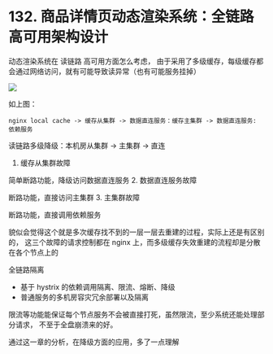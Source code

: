 # 132. 商品详情页动态渲染系统：全链路高可用架构设计
动态渲染系统在 读链路 高可用方面怎么考虑，
由于采用了多级缓存，每级缓存都会通过网络访问，就有可能导致读异常（也有可能服务挂掉）

![](https://txxs.github.io/pic/record/cache-pdp/markdown-img-paste-20190714174433377.png)

如上图：

```
nginx local cache -> 缓存从集群 -> 数据直连服务：缓存主集群 -> 数据直连服务: 依赖服务
```

读链路多级降级：本机房从集群 -> 主集群 -> 直连

1. 缓存从集群故障

  简单断路功能，降级访问数据直连服务
2. 数据直连服务故障

  断路功能，直接访问主集群
3. 主集群故障

  断路功能，直接调用依赖服务

貌似会觉得这个就是多次缓存找不到的一层一层去重建的过程，实际上还是有区别的，
这三个故障的请求控制都在 nginx 上，而多级缓存失效重建的流程却是分散在各个节点上的

全链路隔离

- 基于 hystrix 的依赖调用隔离、限流、熔断、降级
- 普通服务的多机房容灾冗余部署以及隔离

限流等功能能保证每个节点服务不会被直接打死，虽然限流，至少系统还能处理部分请求，
不至于全盘崩溃来的好。

通过这一章的分析，在降级方面的应用，多了一点理解
